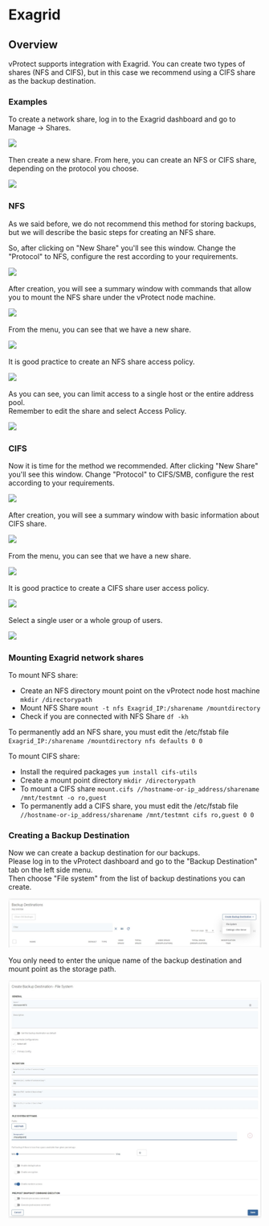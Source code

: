 # Exagrid

## Overview

vProtect supports integration with Exagrid. You can create two types of shares \(NFS and CIFS\), but in this case we recommend using a CIFS share as the backup destination.

### Examples

To create a network share, log in to the Exagrid dashboard and go to Manage -&gt; Shares.

![](../../../.gitbook/assets/deduplication-appliances-exagrid-create-share.jpg)

Then create a new share. From here, you can create an NFS or CIFS share, depending on the protocol you choose.

![](../../../.gitbook/assets/deduplication-appliances-exagrid-create-share2.jpg)

### NFS

As we said before, we do not recommend this method for storing backups, but we will describe the basic steps for creating an NFS share.

So, after clicking on "New Share" you'll see this window. Change the "Protocol" to NFS, configure the rest according to your requirements.

![](../../../.gitbook/assets/deduplication-appliances-exagrid-create-nfs.jpg)

After creation, you will see a summary window with commands that allow you to mount the NFS share under the vProtect node machine.

![](../../../.gitbook/assets/deduplication-appliances-exagrid-create-nfs2.jpg)

From the menu, you can see that we have a new share.

![](../../../.gitbook/assets/deduplication-appliances-exagrid-create-nfs3.jpg)

It is good practice to create an NFS share access policy.

![](../../../.gitbook/assets/deduplication-appliances-exagrid-create-nfs4.jpg)

As you can see, you can limit access to a single host or the entire address pool.  
Remember to edit the share and select Access Policy.

![](../../../.gitbook/assets/deduplication-appliances-exagrid-create-nfs5.jpg)

### CIFS

Now it is time for the method we recommended. After clicking "New Share" you'll see this window. Change "Protocol" to CIFS/SMB, configure the rest according to your requirements.

![](../../../.gitbook/assets/deduplication-appliances-exagrid-create-cifs.jpg)

After creation, you will see a summary window with basic information about CIFS share.

![](../../../.gitbook/assets/deduplication-appliances-exagrid-create-cifs2.jpg)

From the menu, you can see that we have a new share.

![](../../../.gitbook/assets/deduplication-appliances-exagrid-create-cifs3.jpg)

It is good practice to create a CIFS share user access policy.

![](../../../.gitbook/assets/deduplication-appliances-exagrid-create-cifs4.jpg)

Select a single user or a whole group of users.

![](../../../.gitbook/assets/deduplication-appliances-exagrid-create-cifs5.jpg)

### Mounting Exagrid network shares

To mount NFS share:

* Create an NFS directory mount point on the vProtect node host machine `mkdir /directorypath`
* Mount NFS Share `mount -t nfs Exagrid_IP:/sharename /mountdirectory`
* Check if you are connected with NFS Share `df -kh`

To permanently add an NFS share, you must edit the /etc/fstab file  
`Exagrid_IP:/sharename /mountdirectory nfs defaults 0 0`

To mount CIFS share:

* Install the required packages `yum install cifs-utils`
* Create a mount point directory `mkdir /directorypath`
* To mount a CIFS share `mount.cifs //hostname-or-ip_address/sharename /mnt/testmnt -o ro,guest`
* To permanently add a CIFS share, you must edit the /etc/fstab file `//hostname-or-ip_address/sharename /mnt/testmnt cifs ro,guest 0 0`

### Creating a Backup Destination

Now we can create a backup destination for our backups.  
Please log in to the vProtect dashboard and go to the "Backup Destination" tab on the left side menu.  
Then choose "File system" from the list of backup destinations you can create.

![](../../../.gitbook/assets/backup-destinations-file-system%20%281%29%20%281%29%20%281%29%20%281%29%20%281%29.jpg)

You only need to enter the unique name of the backup destination and mount point as the storage path.

![](../../../.gitbook/assets/backup-destinations-file-system-nfs-mount%20%282%29%20%282%29%20%282%29%20%282%29%20%282%29%20%282%29%20%282%29.jpg)

